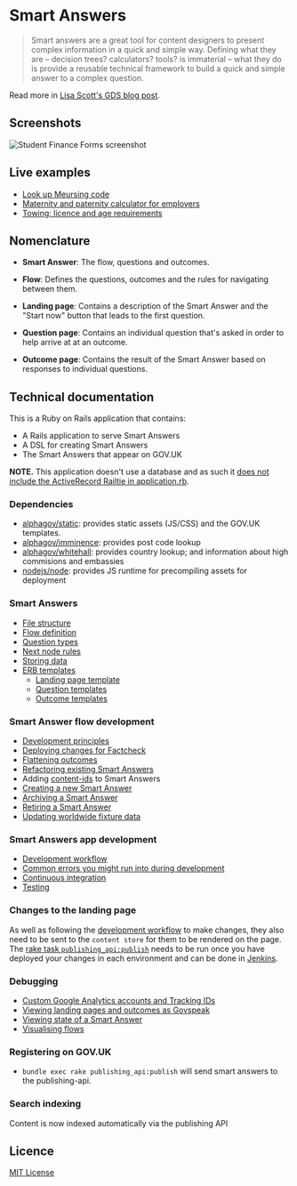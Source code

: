 # Smart Answers

> Smart answers are a great tool for content designers to present complex information in a quick and simple way. Defining what they are – decision trees? calculators? tools? is immaterial – what they do is provide a reusable technical framework to build a quick and simple answer to a complex question.

Read more in [Lisa Scott's GDS blog post](https://gds.blog.gov.uk/2012/02/16/smart-answers-are-smart/).

## Screenshots

![Student Finance Forms screenshot](./doc/assets/govuk-student-finance-forms.png)

## Live examples

* [Look up Meursing code](https://www.gov.uk/additional-commodity-code)
* [Maternity and paternity calculator for employers](https://www.gov.uk/maternity-paternity-calculator)
* [Towing: licence and age requirements](https://www.gov.uk/towing-rules)

## Nomenclature

* **Smart Answer**: The flow, questions and outcomes.

* **Flow**: Defines the questions, outcomes and the rules for navigating between them.

* **Landing page**: Contains a description of the Smart Answer and the "Start now" button that leads to the first question.

* **Question page**: Contains an individual question that's asked in order to help arrive at at an outcome.

* **Outcome page**: Contains the result of the Smart Answer based on responses to individual questions.

## Technical documentation

This is a Ruby on Rails application that contains:

* A Rails application to serve Smart Answers
* A DSL for creating Smart Answers
* The Smart Answers that appear on GOV.UK

**NOTE.** This application doesn't use a database and as such it [does not include the ActiveRecord Railtie in application.rb](https://github.com/alphagov/smart-answers/blob/4eb1b80a698e6835e745c4ad1954a3892e929b64/config/application.rb#L3).

### Dependencies

* [alphagov/static](https://github.com/alphagov/static): provides static assets (JS/CSS) and the GOV.UK templates.
* [alphagov/imminence](https://github.com/alphagov/imminence): provides post code lookup
* [alphagov/whitehall](https://github.com/alphagov/whitehall): provides country
  lookup; and information about high commisions and embassies
* [nodejs/node](https://github.com/nodejs/node): provides JS runtime for precompiling assets for deployment

### Smart Answers

* [File structure](doc/smart-answers/file-structure.md)
* [Flow definition](doc/smart-answers/flow-definition.md)
* [Question types](doc/smart-answers/question-types.md)
* [Next node rules](doc/smart-answers/next-node-rules.md)
* [Storing data](doc/smart-answers/storing-data.md)
* [ERB templates](doc/smart-answers/erb-templates.md)
  * [Landing page template](doc/smart-answers/landing-page-template.md)
  * [Question templates](doc/smart-answers/question-templates.md)
  * [Outcome templates](doc/smart-answers/outcome-templates.md)

### Smart Answer flow development

* [Development principles](doc/smart-answer-flow-development/development-principles.md)
* [Deploying changes for Factcheck](doc/smart-answer-flow-development/factcheck.md)
* [Flattening outcomes](doc/smart-answer-flow-development/flattening-outcomes.md)
* [Refactoring existing Smart Answers](doc/smart-answer-flow-development/refactoring.md)
* Adding [content-ids](doc/smart-answer-flow-development/content-ids.md) to Smart Answers
* [Creating a new Smart Answer](doc/smart-answer-flow-development/creating-a-new-smart-answer.md)
* [Archiving a Smart Answer](doc/smart-answer-flow-development/archiving.md)
* [Retiring a Smart Answer](doc/smart-answer-flow-development/retiring-a-smart-answer.md)
* [Updating worldwide fixture data](doc/smart-answer-flow-development/updating-worldwide-fixture-data.md)

### Smart Answers app development

* [Development workflow](doc/development-workflow.md)
* [Common errors you might run into during development](doc/smart-answers-app-development/common-errors.md)
* [Continuous integration](doc/smart-answers-app-development/continuous-integration.md)
* [Testing](doc/smart-answers-app-development/testing.md)

### Changes to the landing page

As well as following the [development workflow](https://github.com/alphagov/smart-answers/blob/master/doc/development-workflow.md) to make changes, they also need to be sent to the `content store` for them to be rendered on the page. The [rake task `publishing_api:publish`](https://github.com/alphagov/smart-answers/blob/master/lib/tasks/publishing_api.rake) needs to be run once you have deployed your changes in each environment and can be done in [Jenkins](https://deploy.integration.publishing.service.gov.uk/job/run-rake-task/).

### Debugging

* [Custom Google Analytics accounts and Tracking IDs](doc/debugging/custom-google-analytics-tracking-id.md)
* [Viewing landing pages and outcomes as Govspeak](doc/debugging/viewing-templates-as-govspeak.md)
* [Viewing state of a Smart Answer](doc/debugging/viewing-state.md)
* [Visualising flows](doc/debugging/visualising-flows.md)

### Registering on GOV.UK

- `bundle exec rake publishing_api:publish` will send smart answers to the publishing-api.

### Search indexing

Content is now indexed automatically via the publishing API

## Licence

[MIT License](./LICENSE.md)
